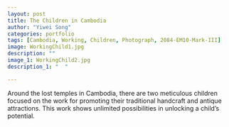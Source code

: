 ```yaml
---
layout: post
title: The Children in Cambodia
author: "Yiwei Song"
categories: portfolio
tags: [Cambodia, Working, Children, Photograph, 2084-EM10-Mark-III]
image: WorkingChild1.jpg
description: ""
image_1: WorkingChild2.jpg
description_1: "  "

---
```

Around the lost temples in Cambodia, there are two meticulous children focused on the work for promoting their traditional handcraft and antique attractions.
This work shows unlimited possibilities in unlocking a child’s potential.
